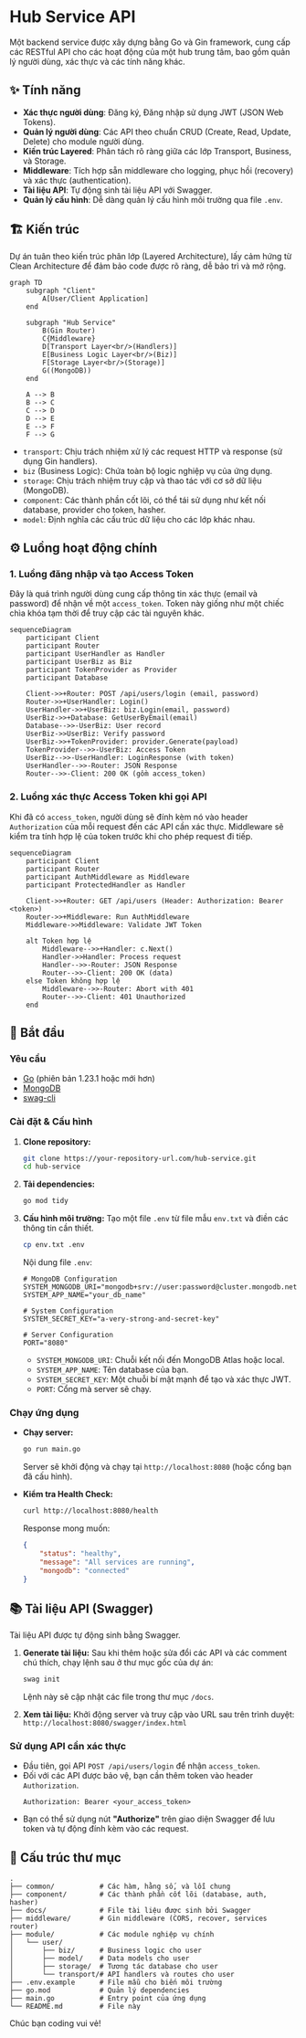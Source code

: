 # Hub Service API

Một backend service được xây dựng bằng Go và Gin framework, cung cấp các RESTful API cho các hoạt động của một hub trung tâm, bao gồm quản lý người dùng, xác thực và các tính năng khác.

## ✨ Tính năng

-   **Xác thực người dùng**: Đăng ký, Đăng nhập sử dụng JWT (JSON Web Tokens).
-   **Quản lý người dùng**: Các API theo chuẩn CRUD (Create, Read, Update, Delete) cho module người dùng.
-   **Kiến trúc Layered**: Phân tách rõ ràng giữa các lớp Transport, Business, và Storage.
-   **Middleware**: Tích hợp sẵn middleware cho logging, phục hồi (recovery) và xác thực (authentication).
-   **Tài liệu API**: Tự động sinh tài liệu API với Swagger.
-   **Quản lý cấu hình**: Dễ dàng quản lý cấu hình môi trường qua file `.env`.

## 🏗️ Kiến trúc

Dự án tuân theo kiến trúc phân lớp (Layered Architecture), lấy cảm hứng từ Clean Architecture để đảm bảo code được rõ ràng, dễ bảo trì và mở rộng.

```mermaid
graph TD
    subgraph "Client"
        A[User/Client Application]
    end

    subgraph "Hub Service"
        B(Gin Router)
        C{Middleware}
        D[Transport Layer<br/>(Handlers)]
        E[Business Logic Layer<br/>(Biz)]
        F[Storage Layer<br/>(Storage)]
        G((MongoDB))
    end

    A --> B
    B --> C
    C --> D
    D --> E
    E --> F
    F --> G
```

-   `transport`: Chịu trách nhiệm xử lý các request HTTP và response (sử dụng Gin handlers).
-   `biz` (Business Logic): Chứa toàn bộ logic nghiệp vụ của ứng dụng.
-   `storage`: Chịu trách nhiệm truy cập và thao tác với cơ sở dữ liệu (MongoDB).
-   `component`: Các thành phần cốt lõi, có thể tái sử dụng như kết nối database, provider cho token, hasher.
-   `model`: Định nghĩa các cấu trúc dữ liệu cho các lớp khác nhau.

## ⚙️ Luồng hoạt động chính

### 1. Luồng đăng nhập và tạo Access Token

Đây là quá trình người dùng cung cấp thông tin xác thực (email và password) để nhận về một `access_token`. Token này giống như một chiếc chìa khóa tạm thời để truy cập các tài nguyên khác.

```mermaid
sequenceDiagram
    participant Client
    participant Router
    participant UserHandler as Handler
    participant UserBiz as Biz
    participant TokenProvider as Provider
    participant Database

    Client->>+Router: POST /api/users/login (email, password)
    Router->>+UserHandler: Login()
    UserHandler->>+UserBiz: biz.Login(email, password)
    UserBiz->>+Database: GetUserByEmail(email)
    Database-->>-UserBiz: User record
    UserBiz->>UserBiz: Verify password
    UserBiz->>+TokenProvider: provider.Generate(payload)
    TokenProvider-->>-UserBiz: Access Token
    UserBiz-->>-UserHandler: LoginResponse (with token)
    UserHandler-->>-Router: JSON Response
    Router-->>-Client: 200 OK (gồm access_token)
```

### 2. Luồng xác thực Access Token khi gọi API

Khi đã có `access_token`, người dùng sẽ đính kèm nó vào header `Authorization` của mỗi request đến các API cần xác thực. Middleware sẽ kiểm tra tính hợp lệ của token trước khi cho phép request đi tiếp.

```mermaid
sequenceDiagram
    participant Client
    participant Router
    participant AuthMiddleware as Middleware
    participant ProtectedHandler as Handler

    Client->>+Router: GET /api/users (Header: Authorization: Bearer <token>)
    Router->>+Middleware: Run AuthMiddleware
    Middleware->>Middleware: Validate JWT Token

    alt Token hợp lệ
        Middleware-->>+Handler: c.Next()
        Handler->>Handler: Process request
        Handler-->>-Router: JSON Response
        Router-->>-Client: 200 OK (data)
    else Token không hợp lệ
        Middleware-->>-Router: Abort with 401
        Router-->>-Client: 401 Unauthorized
    end
```

## 🚀 Bắt đầu

### Yêu cầu

-   [Go](https://golang.org/dl/) (phiên bản 1.23.1 hoặc mới hơn)
-   [MongoDB](https://www.mongodb.com/try/download/community)
-   [swag-cli](https://github.com/swaggo/swag)

### Cài đặt & Cấu hình

1.  **Clone repository:**

    ```bash
    git clone https://your-repository-url.com/hub-service.git
    cd hub-service
    ```

2.  **Tải dependencies:**

    ```bash
    go mod tidy
    ```

3.  **Cấu hình môi trường:**
    Tạo một file `.env` từ file mẫu `env.txt` và điền các thông tin cần thiết.

    ```bash
    cp env.txt .env
    ```

    Nội dung file `.env`:

    ```env
    # MongoDB Configuration
    SYSTEM_MONGODB_URI="mongodb+srv://user:password@cluster.mongodb.net/your_db_name"
    SYSTEM_APP_NAME="your_db_name"

    # System Configuration
    SYSTEM_SECRET_KEY="a-very-strong-and-secret-key"

    # Server Configuration
    PORT="8080"
    ```

    -   `SYSTEM_MONGODB_URI`: Chuỗi kết nối đến MongoDB Atlas hoặc local.
    -   `SYSTEM_APP_NAME`: Tên database của bạn.
    -   `SYSTEM_SECRET_KEY`: Một chuỗi bí mật mạnh để tạo và xác thực JWT.
    -   `PORT`: Cổng mà server sẽ chạy.

### Chạy ứng dụng

-   **Chạy server:**

    ```bash
    go run main.go
    ```

    Server sẽ khởi động và chạy tại `http://localhost:8080` (hoặc cổng bạn đã cấu hình).

-   **Kiểm tra Health Check:**
    ```bash
    curl http://localhost:8080/health
    ```
    Response mong muốn:
    ```json
    {
    	"status": "healthy",
    	"message": "All services are running",
    	"mongodb": "connected"
    }
    ```

## 📚 Tài liệu API (Swagger)

Tài liệu API được tự động sinh bằng Swagger.

1.  **Generate tài liệu:**
    Sau khi thêm hoặc sửa đổi các API và các comment chú thích, chạy lệnh sau ở thư mục gốc của dự án:

    ```bash
    swag init
    ```

    Lệnh này sẽ cập nhật các file trong thư mục `/docs`.

2.  **Xem tài liệu:**
    Khởi động server và truy cập vào URL sau trên trình duyệt:
    `http://localhost:8080/swagger/index.html`

### Sử dụng API cần xác thực

-   Đầu tiên, gọi API `POST /api/users/login` để nhận `access_token`.
-   Đối với các API được bảo vệ, bạn cần thêm token vào header `Authorization`.
    ```
    Authorization: Bearer <your_access_token>
    ```
-   Bạn có thể sử dụng nút **"Authorize"** trên giao diện Swagger để lưu token và tự động đính kèm vào các request.

## 📁 Cấu trúc thư mục

```
.
├── common/           # Các hàm, hằng số, và lỗi chung
├── component/        # Các thành phần cốt lõi (database, auth, hasher)
├── docs/             # File tài liệu được sinh bởi Swagger
├── middleware/       # Gin middleware (CORS, recover, services router)
├── module/           # Các module nghiệp vụ chính
│   └── user/
│       ├── biz/      # Business logic cho user
│       ├── model/    # Data models cho user
│       ├── storage/  # Tương tác database cho user
│       └── transport/# API handlers và routes cho user
├── .env.example      # File mẫu cho biến môi trường
├── go.mod            # Quản lý dependencies
├── main.go           # Entry point của ứng dụng
└── README.md         # File này
```

Chúc bạn coding vui vẻ!
